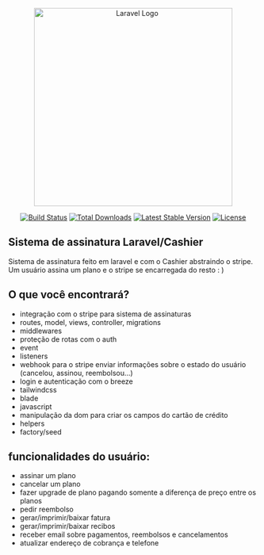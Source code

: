 <p align="center"><a href="https://laravel.com" target="_blank"><img src="https://raw.githubusercontent.com/laravel/art/master/logo-lockup/5%20SVG/2%20CMYK/1%20Full%20Color/laravel-logolockup-cmyk-red.svg" width="400" alt="Laravel Logo"></a></p>

<p align="center">
<a href="https://travis-ci.org/laravel/framework"><img src="https://travis-ci.org/laravel/framework.svg" alt="Build Status"></a>
<a href="https://packagist.org/packages/laravel/framework"><img src="https://img.shields.io/packagist/dt/laravel/framework" alt="Total Downloads"></a>
<a href="https://packagist.org/packages/laravel/framework"><img src="https://img.shields.io/packagist/v/laravel/framework" alt="Latest Stable Version"></a>
<a href="https://packagist.org/packages/laravel/framework"><img src="https://img.shields.io/packagist/l/laravel/framework" alt="License"></a>
</p>

## Sistema de assinatura Laravel/Cashier

Sistema de assinatura feito em laravel e com o Cashier abstraindo o stripe. Um usuário assina um plano e o stripe se encarregada do resto : )

## O que você encontrará?
- integração com o stripe para sistema de assinaturas
- routes, model, views, controller, migrations
- middlewares
- proteção de rotas com o auth
- event
- listeners
- webhook para o stripe enviar informações sobre o estado do usuário (cancelou, assinou, reembolsou...)
- login e autenticação com o breeze
- tailwindcss
- blade
- javascript
- manipulação da dom para criar os campos do cartão de crédito
- helpers
- factory/seed
## funcionalidades do usuário: 
- assinar um plano
- cancelar um plano
- fazer upgrade de plano pagando somente a diferença de preço entre os planos
- pedir reembolso
- gerar/imprimir/baixar fatura
- gerar/imprimir/baixar recibos
- receber email sobre pagamentos, reembolsos e cancelamentos
- atualizar endereço de cobrança e telefone



